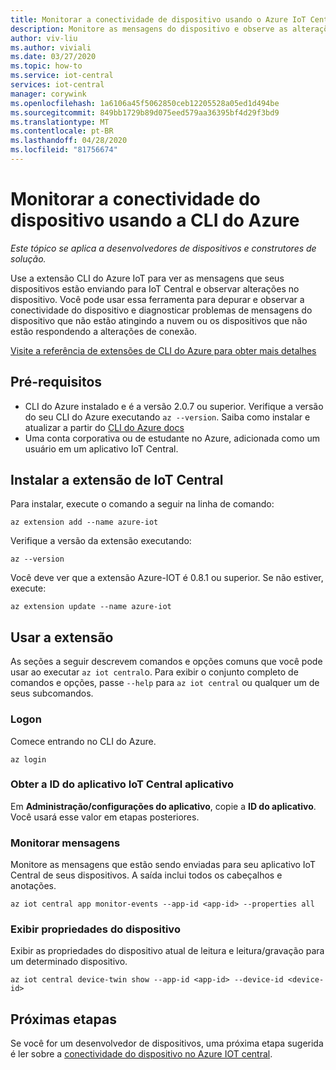 ```yaml
---
title: Monitorar a conectividade de dispositivo usando o Azure IoT Central Explorer
description: Monitore as mensagens do dispositivo e observe as alterações do dispositivo gêmeo por meio da CLI do IoT Central Explorer.
author: viv-liu
ms.author: viviali
ms.date: 03/27/2020
ms.topic: how-to
ms.service: iot-central
services: iot-central
manager: corywink
ms.openlocfilehash: 1a6106a45f5062850ceb12205528a05ed1d494be
ms.sourcegitcommit: 849bb1729b89d075eed579aa36395bf4d29f3bd9
ms.translationtype: MT
ms.contentlocale: pt-BR
ms.lasthandoff: 04/28/2020
ms.locfileid: "81756674"
---
```

# <a name="monitor-device-connectivity-using-azure-cli"></a>Monitorar a conectividade do dispositivo usando a CLI do Azure

*Este tópico se aplica a desenvolvedores de dispositivos e construtores de solução.*

Use a extensão CLI do Azure IoT para ver as mensagens que seus dispositivos estão enviando para IoT Central e observar alterações no dispositivo. Você pode usar essa ferramenta para depurar e observar a conectividade do dispositivo e diagnosticar problemas de mensagens do dispositivo que não estão atingindo a nuvem ou os dispositivos que não estão respondendo a alterações de conexão.

[Visite a referência de extensões de CLI do Azure para obter mais detalhes](https://docs.microsoft.com/cli/azure/ext/azure-iot/iot/central?view=azure-cli-latest)

## <a name="prerequisites"></a>Pré-requisitos

+ CLI do Azure instalado e é a versão 2.0.7 ou superior. Verifique a versão do seu CLI do Azure executando `az --version`. Saiba como instalar e atualizar a partir do [CLI do Azure docs](https://docs.microsoft.com/cli/azure/install-azure-cli)
+ Uma conta corporativa ou de estudante no Azure, adicionada como um usuário em um aplicativo IoT Central.

## <a name="install-the-iot-central-extension"></a>Instalar a extensão de IoT Central

Para instalar, execute o comando a seguir na linha de comando:

```azurecli
az extension add --name azure-iot
```

Verifique a versão da extensão executando:

```azurecli
az --version
```

Você deve ver que a extensão Azure-IOT é 0.8.1 ou superior. Se não estiver, execute:

```azurecli
az extension update --name azure-iot
```

## <a name="using-the-extension"></a>Usar a extensão

As seções a seguir descrevem comandos e opções comuns que você pode usar ao executar `az iot central`o. Para exibir o conjunto completo de comandos e opções, passe `--help` para `az iot central` ou qualquer um de seus subcomandos.

### <a name="login"></a>Logon

Comece entrando no CLI do Azure. 

```azurecli
az login
```

### <a name="get-the-application-id-of-your-iot-central-app"></a>Obter a ID do aplicativo IoT Central aplicativo
Em **Administração/configurações do aplicativo**, copie a **ID do aplicativo**. Você usará esse valor em etapas posteriores.

### <a name="monitor-messages"></a>Monitorar mensagens
Monitore as mensagens que estão sendo enviadas para seu aplicativo IoT Central de seus dispositivos. A saída inclui todos os cabeçalhos e anotações.

```azurecli
az iot central app monitor-events --app-id <app-id> --properties all
```

### <a name="view-device-properties"></a>Exibir propriedades do dispositivo
Exibir as propriedades do dispositivo atual de leitura e leitura/gravação para um determinado dispositivo.

```azurecli
az iot central device-twin show --app-id <app-id> --device-id <device-id>
```

## <a name="next-steps"></a>Próximas etapas

Se você for um desenvolvedor de dispositivos, uma próxima etapa sugerida é ler sobre a [conectividade do dispositivo no Azure IOT central](./concepts-get-connected.md).
